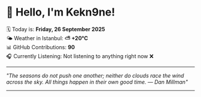 # 👋 Hello, I'm Kekn9ne!

🗓️ Today is: **Friday, 26 September 2025**  
🌤️ Weather in Istanbul: **⛅️  +20°C**  
📊 GitHub Contributions: **90**  
🎧 Currently Listening: Not listening to anything right now ❌

---

_"The seasons do not push one another; neither do clouds race the wind across the sky. All things happen in their own good time. — *Dan Millman*"_

---
